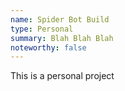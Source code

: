 ```yaml
---
name: Spider Bot Build
type: Personal
summary: Blah Blah Blah
noteworthy: false
---
```

This is a personal project
